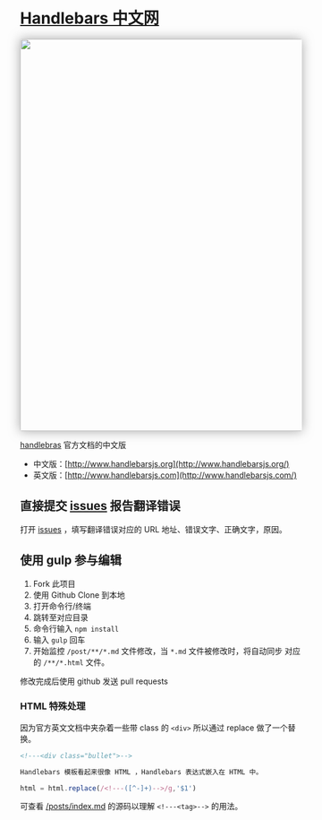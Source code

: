[Handlebars 中文网](http://www.handlebarsjs.org/)
================

<a href="http://www.handlebarsjs.org" target="_blank"><img src="https://cloud.githubusercontent.com/assets/3949015/7108689/967b52d6-e1c0-11e4-8da1-0dc5ec4e4346.png" width="700" style="border-radius:3px;box-shadow:0px 0px 20px rgba(111,111,111,0.6)" /></a>

[handlebras](http://handlebarsjs.com/) 官方文档的中文版

- 中文版：[http://www.handlebarsjs.org](http://www.handlebarsjs.org/)
- 英文版：[http://www.handlebarsjs.com](http://www.handlebarsjs.com/)

## 直接提交 [issues](https://github.com/nimojs/handlebarsjs.org/issues) 报告翻译错误
打开 [issues](https://github.com/nimojs/handlebarsjs.org/issues/new) ，填写翻译错误对应的 URL 地址、错误文字、正确文字，原因。

## 使用 gulp 参与编辑

1. Fork 此项目
1. 使用 Github Clone 到本地
2. 打开命令行/终端
3. 跳转至对应目录
4. 命令行输入 `npm install`
5. 输入 `gulp` 回车
6. 开始监控 `/post/**/*.md` 文件修改，当 `*.md` 文件被修改时，将自动同步 对应的 `/**/*.html` 文件。

修改完成后使用 github 发送 pull requests

### HTML 特殊处理

因为官方英文文档中夹杂着一些带 class 的 `<div>` 所以通过 replace 做了一个替换。
```html
<!---<div class="bullet">-->

Handlebars 模板看起来很像 HTML ，Handlebars 表达式嵌入在 HTML 中。
```

```js
html = html.replace(/<!---([^-]+)-->/g,'$1')
```

可查看 [/posts/index.md](https://github.com/nimojs/handlebarsjs.org/edit/master/posts/index.md) 的源码以理解 `<!---<tag>-->` 的用法。
